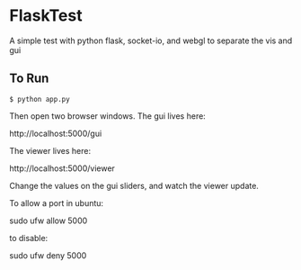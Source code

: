 # FlaskTest
A simple test with python flask, socket-io, and webgl to separate the vis and gui

## To Run

```
$ python app.py
```

Then open two browser windows.  The gui lives here:

http://localhost:5000/gui

The viewer lives here:

http://localhost:5000/viewer

Change the values on the gui sliders, and watch the viewer update.

To allow a port in ubuntu:

sudo ufw allow 5000

to disable:

sudo ufw deny 5000
